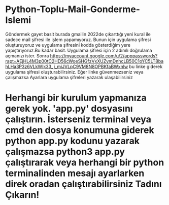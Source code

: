 # Python-Toplu-Mail-Gonderme-Islemi
Göndermek gayet basit burada gmailin 2022de çıkarttığı yeni kural ile sadece mail şifresi ile işlem yapamıyoruz. Bunun için uygulama şifresi oluşturuyoruz ve uygulama şifresini kodda gösterdiğim yere yapıştırıyoruz.Bu kadar basit. Uygulama şifresi için 2 adımlı doğrulama açmanızı ister. Sonra https://myaccount.google.com/u/2/apppasswords?rapt=AEjHL4M3p00tC2HD56cWoeSHGfzVxXUZvmDnhcLB50C1oYC5LT8bahLHa3P3z6VLkWIk33_j_miJVLpC9VM8N8OPBKfaBWxnlw bu linke giderek uygulama şifresi oluşturabilirsiniz. Eğer linke güvenmezseniz veya çalışmazsa Ayarlara uygulama şifreleri yazarak ulaşabilirsiniz

# Herhangi bir kurulum yapmanıza gerek yok. 'app.py' dosyasını çalıştırın. İsterseniz terminal veya cmd den dosya konumuna giderek python app.py kodunu yazarak çalışmazsa python3 app.py çalıştırarak veya herhangi bir python terminalinden mesajı ayarlarken direk oradan çalıştırabilirsiniz  <b>Tadını Çıkarın!</b>
